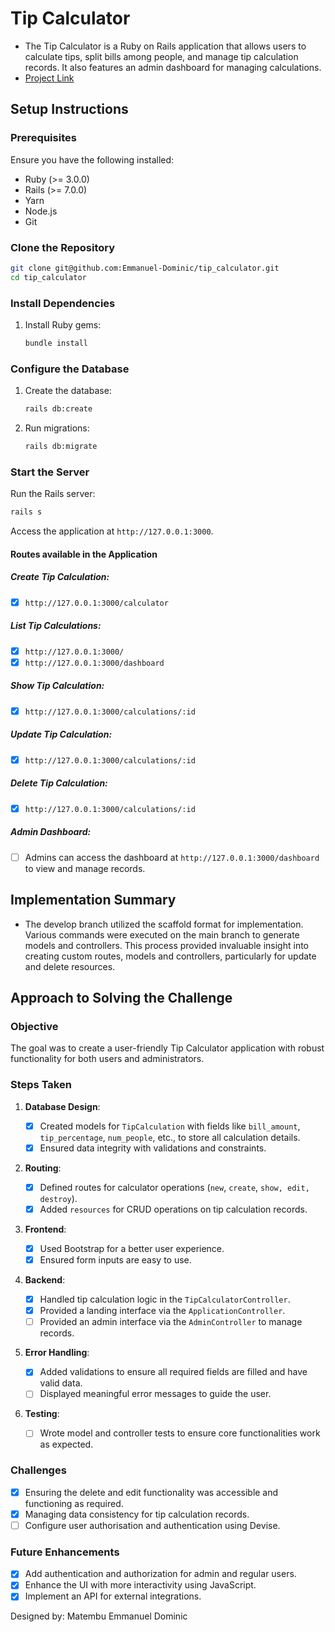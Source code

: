 
# Tip Calculator

- The Tip Calculator is a Ruby on Rails application that allows users to calculate tips, split bills among people, and manage tip calculation records. It also features an admin dashboard for managing calculations.
- [Project Link
  ](https://tip-calculator-yqvq.onrender.com/)

## Setup Instructions

### Prerequisites

Ensure you have the following installed:

- Ruby (>= 3.0.0)
- Rails (>= 7.0.0)
- Yarn
- Node.js
- Git

### Clone the Repository

```bash
git clone git@github.com:Emmanuel-Dominic/tip_calculator.git
cd tip_calculator
```

### Install Dependencies

1. Install Ruby gems:

   ```bash
   bundle install
   ```

### Configure the Database

1. Create the database:

   ```bash
   rails db:create
   ```
2. Run migrations:

   ```bash
   rails db:migrate
   ```

### Start the Server

Run the Rails server:

```bash
rails s
```

Access the application at `http://127.0.0.1:3000`.

#### Routes available in the Application

##### Create Tip Calculation:

* [X] ``http://127.0.0.1:3000/calculator``

##### List Tip Calculations:

* [X] ``http://127.0.0.1:3000/``
* [X] ``http://127.0.0.1:3000/dashboard``

##### Show Tip Calculation:

* [X] ``http://127.0.0.1:3000/calculations/:id``

##### Update Tip Calculation:

* [X] ``http://127.0.0.1:3000/calculations/:id``

##### Delete Tip Calculation:

* [X] ``http://127.0.0.1:3000/calculations/:id``

##### Admin Dashboard:

- [ ] Admins can access the dashboard at `http://127.0.0.1:3000/dashboard` to view and manage records.

## Implementation Summary

* The develop branch utilized the scaffold format for implementation. Various commands were executed on the main branch to generate models and controllers. This process provided invaluable insight into creating custom routes, models and controllers, particularly for update and delete resources.

## Approach to Solving the Challenge

### Objective

The goal was to create a user-friendly Tip Calculator application with robust functionality for both users and administrators.

### Steps Taken

1. **Database Design**:

   - [X] Created models for `TipCalculation` with fields like `bill_amount`, `tip_percentage`, `num_people`, etc., to store all calculation details.
   - [X] Ensured data integrity with validations and constraints.
2. **Routing**:

   - [X] Defined routes for calculator operations (`new`, `create`, `show, edit, destroy`).
   - [X] Added `resources` for CRUD operations on tip calculation records.
3. **Frontend**:

   - [X] Used Bootstrap for a better user experience.
   - [X] Ensured form inputs are easy to use.
4. **Backend**:

   - [X] Handled tip calculation logic in the `TipCalculatorController`.
   - [X] Provided a landing interface via the `ApplicationController`.
   - [ ] Provided an admin interface via the `AdminController` to manage records.
5. **Error Handling**:

   - [X] Added validations to ensure all required fields are filled and have valid data.
   - [ ] Displayed meaningful error messages to guide the user.
6. **Testing**:

   - [ ] Wrote model and controller tests to ensure core functionalities work as expected.

### Challenges

- [X] Ensuring the delete and edit functionality was accessible and functioning as required.
- [X] Managing data consistency for tip calculation records.
- [ ] Configure user authorisation and authentication using Devise.

### Future Enhancements

- [X] Add authentication and authorization for admin and regular users.
- [X] Enhance the UI with more interactivity using JavaScript.
- [X] Implement an API for external integrations.

Designed by: Matembu Emmanuel Dominic
